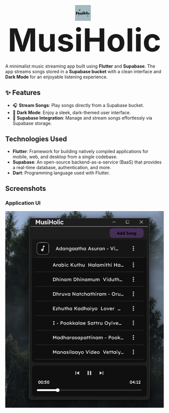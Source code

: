 <p align="center">
  <img src="screenshots/musiholic.png" alt="App Icon" width="50" style="vertical-align: middle; margin-right: 10px;">
  <span style="font-size: 100px; font-weight: bold;">MusiHolic</span>
</p>

A minimalist music streaming app built using **Flutter** and **Supabase**. The app streams songs stored in a **Supabase bucket** with a clean interface and **Dark Mode** for an enjoyable listening experience.

## ✨ Features

- 🎧 **Stream Songs**: Play songs directly from a Supabase bucket.
- 🌙 **Dark Mode**: Enjoy a sleek, dark-themed user interface.
- 📂 **Supabase Integration**: Manage and stream songs effortlessly via Supabase storage.

## Technologies Used

- **Flutter**: Framework for building natively compiled applications for mobile, web, and desktop from a single codebase.
- **Supabase**: An open-source backend-as-a-service (BaaS) that provides a real-time database, authentication, and more.
- **Dart**: Programming language used with Flutter.

## Screenshots

### Application UI
![Music UI](screenshots/1.png)
